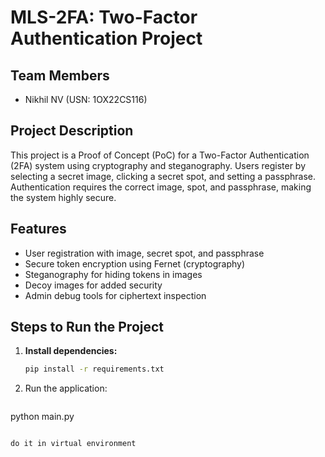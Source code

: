 # MLS-2FA: Two-Factor Authentication Project

## Team Members
- Nikhil NV (USN: 1OX22CS116)

## Project Description
This project is a Proof of Concept (PoC) for a Two-Factor Authentication (2FA) system using cryptography and steganography. Users register by selecting a secret image, clicking a secret spot, and setting a passphrase. Authentication requires the correct image, spot, and passphrase, making the system highly secure.

## Features
- User registration with image, secret spot, and passphrase
- Secure token encryption using Fernet (cryptography)
- Steganography for hiding tokens in images
- Decoy images for added security
- Admin debug tools for ciphertext inspection

## Steps to Run the Project

1. **Install dependencies:**
   ```bash
   pip install -r requirements.txt
2. Run the application:
   ```
python main.py
   ```

do it in virtual environment


